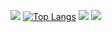 ![](https://github-profile-summary-cards.vercel.app/api/cards/profile-details?username=DorayMini&theme=solarized_dark)
[![Top Langs](https://github-readme-stats.vercel.app/api/top-langs/?username=anuraghazra)](https://github.com/anuraghazra/github-readme-stats)
![](https://github-profile-summary-cards.vercel.app/api/cards/repos-per-language?username=DorayMini&theme=solarized_dark)
![](https://github-profile-summary-cards.vercel.app/api/cards/stats?username=DorayMini&theme=solarized_dark)

<!---
DorayMini/DorayMini is a ✨ special ✨ repository because its `README.md` (this file) appears on your GitHub profile.
You can click the Preview link to take a look at your changes.
--->
